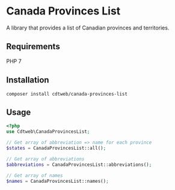 # Canada Provinces List

A library that provides a list of Canadian provinces and territories.

## Requirements

PHP 7

## Installation

    composer install cdtweb/canada-provinces-list
    
## Usage

```php
<?php
use Cdtweb\CanadaProvincesList;

// Get array of abbreviation => name for each province
$states = CanadaProvincesList::all();

// Get array of abbreviations
$abbreviations = CanadaProvincesList::abbreviations();

// Get array of names
$names = CanadaProvincesList::names();
 
```
